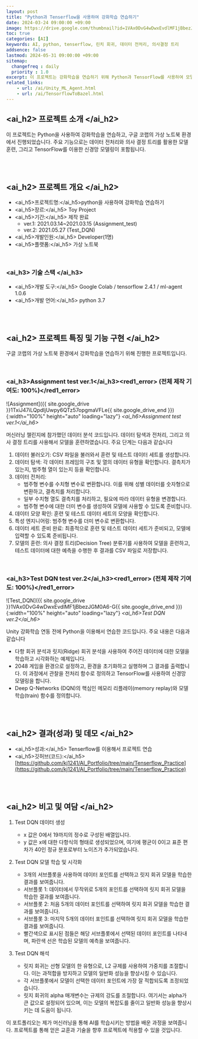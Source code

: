 ```yaml
---
layout: post
title: "Python과 Tenserflow을 사용하여 강화학습 연습하기"
date: 2024-03-24 09:00:00 +09:00
image: https://drive.google.com/thumbnail?id=1VAx0DvG4wDwxEvdlMF1jBbezJGM0A6-G
toc: true
categories: [AI]
keywords: AI, python, tenserflow, 린치 회귀, 데이터 전처리, 의사결정 트리
addsence: false
lastmod: 2024-05-31 09:00:00 +09:00
sitemap: 
  changefreq : daily
  priority : 1.0
excerpt: 이 프로젝트는 강화학습을 연습하기 위해 Python과 TensorFlow를 사용하여 모델을 학습시키고 분석했습니다.
related_links:
    - url: /ai/Unity_ML_Agent.html
    - url: /ai/TensorflowToBazel.html
---
```


## <ai_h2> 프로젝트 소개 </ai_h2>

이 프로젝트는 Python을 사용하여 강화학습을 연습하고, 구글 코랩의 가상 노트북 환경에서 진행되었습니다. 주요 기능으로는 데이터 전처리와 의사 결정 트리를 활용한 모델 훈련, 그리고 TensorFlow를 이용한 신경망 모델링이 포함됩니다.


<br>
<br>

## <ai_h2> 프로젝트 개요 </ai_h2>

- <span><ai_h5>프로젝트명:</ai_h5>python을 사용하여 강화학습 연습하기</span>
- <span><ai_h5>장르:</ai_h5> Toy Project</span>
- <span><ai_h5>기간:</ai_h5> 제작 완료</span>
    - ver.1: 2021.03.14~2021.03.15 (Assignment_test)
    - ver.2: 2021.05.27 (Test_DQN)
- <span><ai_h5>개발인원:</ai_h5> Developer(1명)</span>
- <span><ai_h5>플랫폼:</ai_h5> 가상 노트북</span>

<br>

### <ai_h3> 기술 스택 </ai_h3>

- <span><ai_h5>개발 도구:</ai_h5> Google Colab / tensorflow 2.4.1 / ml-agent 1.0.6 </span>
- <span><ai_h5>개발 언어:</ai_h5> python 3.7 </span>

<br>
<br>

## <ai_h2> 프로젝트 특징 및 기능 구현 </ai_h2>

구글 코랩의 가상 노트북 환경에서 강화학습을 연습하기 위해 진행한 프로젝트입니다.
 
<br>

### <ai_h3>Assignment test ver.1</ai_h3><red1_error> (전체 제작 기여도: 100%)</red1_error>

![Assignment]({{ site.google_drive }}1TxiJ47iLQpdIjUwpy6QTz57opgmaVFLe{{ site.google_drive_end }}){:width="100%" height="auto" loading="lazy"}
*<ai_h6>Assignment test ver.1</ai_h6>*

머신러닝 챌린지에 참가했던 데이터 분석 코드입니다. 데이터 탐색과 전처리, 그리고 의사 결정 트리를 사용해서 모델을 훈련하였습니다. 주요 단계는 다음과 같습니다

1. 데이터 불러오기: CSV 파일을 불러와서 훈련 및 테스트 데이터 세트를 생성합니다.
2. 데이터 탐색: 각 데이터 프레임의 구조 및 열의 데이터 유형을 확인합니다. 결측치가 있는지, 범주형 열이 있는지 등을 확인합니다.
3. 데이터 전처리:
    - 범주형 변수를 수치형 변수로 변환합니다. 이를 위해 성별 데이터를 숫자형으로 변환하고, 결측치를 처리합니다.
    - 일부 수치형 열도 결측치를 처리하고, 필요에 따라 데이터 유형을 변경합니다.
    - 범주형 변수에 대한 더미 변수를 생성하여 모델에 사용할 수 있도록 준비합니다.
4. 데이터 모양 확인: 훈련 및 테스트 데이터 세트의 모양을 확인합니다.
5. 특성 엔지니어링: 범주형 변수를 더미 변수로 변환합니다.
6. 데이터 세트 준비 완료: 최종적으로 훈련 및 테스트 데이터 세트가 준비되고, 모델에 입력할 수 있도록 준비됩니다.
7. 모델의 훈련: 의사 결정 트리(Decision Tree) 분류기를 사용하여 모델을 훈련하고, 테스트 데이터에 대한 예측을 수행한 후 결과를 CSV 파일로 저장합니다.

<br>

### <ai_h3>Test DQN test ver.2</ai_h3><red1_error> (전체 제작 기여도: 100%)</red1_error>

![Test_DQN]({{ site.google_drive }}1VAx0DvG4wDwxEvdlMF1jBbezJGM0A6-G{{ site.google_drive_end }}){:width="100%" height="auto" loading="lazy"}
*<ai_h6>Test DQN ver.2</ai_h6>*

Unity 강화학습 연동 전에 Python을 이용해서 연습한 코드입니다. 주요 내용은 다음과 같습니다

- 다항 회귀 분석과 릿지(Ridge) 회귀 분석을 사용하여 주어진 데이터에 대한 모델을 학습하고 시각화하는 예제입니다.
- 2048 게임을 환경으로 설정하고, 환경을 초기화하고 실행하며 그 결과를 출력합니다. 이 과정에서 관찰을 전처리 함수로 정의하고 TensorFlow를 사용하여 신경망 모델링을 합니다.
- Deep Q-Networks (DQN)의 핵심인 메모리 리플레이(memory replay)와 모델 학습(train) 함수를 정의합니다.


<br>
<br>

## <ai_h2> 결과(성과) 및 데모 </ai_h2>

- <span><ai_h5>성과:</ai_h5> Tenserflow를 이용해서 프로젝트 연습 </span>
- <span><ai_h5>깃허브(코드):</ai_h5> [https://github.com/kj1241/AI_Portfolio/tree/main/Tenserflow_Practice](https://github.com/kj1241/AI_Portfolio/tree/main/Tenserflow_Practice)</span>

<br>
<br>

## <ai_h2> 비고 및 여담 </ai_h2>

1. Test DQN 데이터 생성
    - x 값은 0에서 19까지의 정수로 구성된 배열입니다.
    - y 값은 x에 대한 다항식의 형태로 생성되었으며, 여기에 평균이 0이고 표준 편차가 40인 정규 분포로부터 노이즈가 추가되었습니다.

2. Test DQN 모델 학습 및 시각화
    - 3개의 서브플롯을 사용하여 데이터 포인트를 선택하고 릿지 회귀 모델을 학습한 결과를 보여줍니다.
    - 서브플롯 1: 데이터에서 무작위로 5개의 포인트를 선택하여 릿지 회귀 모델을 학습한 결과를 보여줍니다.
    - 서브플롯 2: 처음 5개의 데이터 포인트를 선택하여 릿지 회귀 모델을 학습한 결과를 보여줍니다.
    - 서브플롯 3: 마지막 5개의 데이터 포인트를 선택하여 릿지 회귀 모델을 학습한 결과를 보여줍니다.
    - 빨간색으로 표시된 점들은 해당 서브플롯에서 선택된 데이터 포인트를 나타내며, 파란색 선은 학습된 모델의 예측을 보여줍니다.
    
3. Test DQN 해석
    - 릿지 회귀는 선형 모델의 한 유형으로, L2 규제를 사용하여 가중치를 조절합니다. 이는 과적합을 방지하고 모델의 일반화 성능을 향상시킬 수 있습니다.
    - 각 서브플롯에서 모델이 선택한 데이터 포인트에 가장 잘 적합되도록 조정되었습니다.
    - 릿지 회귀의 alpha 매개변수는 규제의 강도를 조절합니다. 여기서는 alpha가 큰 값으로 설정되어 있으며, 이는 모델의 복잡도를 줄이고 일반화 성능을 향상시키는 데 도움이 됩니다.

이 포트폴리오는 제가 머신러닝을 통해 AI를 학습시키는 방법을 배운 과정을 보여줍니다. 프로젝트를 통해 얻은 교훈과 기술을 향후 프로젝트에 적용할 수 있을 것입니다.